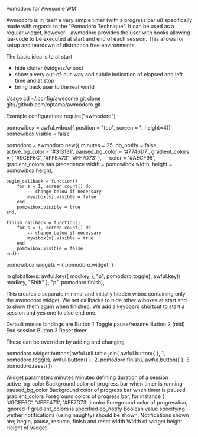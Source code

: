 Pomodoro for Awesome WM


Awmodoro is in itself a very simple timer (with a progress bar ui) specifically made with regards to the "Pomodoro Technique".
It can be used as a regular widget, however - awmodoro provides the user with hooks allowing lua-code to be executed at start and end of each session. This allows for setup and teardown of distraction free environments.

The basic idea is to at start
* hide clutter (widgets/wibox)
* show a very out-of-our-way and subtle indication of elapsed and left time
and at stop
* bring back user to the real world


Usage
cd ~/.config/awesome
git clone git://github.com/optama/awmodoro.git

Example configuration:
require("awmodoro")

pomowibox = awful.wibox({ position = "top", screen = 1, height=4})
pomowibox.visible = false

pomodoro = awmodoro.new({
	minutes 			= 25, 
	do_notify 			= false,
	active_bg_color 	= '#313131',
	paused_bg_color 	= '#7746D7',
	gradient_colors		= { '#9CEF6C', '#FFE473', '#FF7D73' },
--	color 				= '#AECF96', -- gradient_colors has precedence
	width 				= pomowibox.width,
	height 				= pomowibox.height,

	begin_callback = function()
		for s = 1, screen.count() do
			-- change below if necessary
			mywibox[s].visible = false
		end
		pomowibox.visible = true
	end,

	finish_callback = function()
		for s = 1, screen.count() do
			-- change below if necessary
			mywibox[s].visible = true
		end
		pomowibox.visible = false
	end})

pomowibox.widgets = {
	pomodoro.widget,
}


In globalkeys:
awful.key({ modkey			  }, "p", pomodoro.toggle),
awful.key({ modkey,	"Shift"	  }, "p", pomodoro.finish),


This creates a separate minimal and initially hidden wibox containing only the awmodoro widget.
We set callbacks to hide other wiboxes at start and to show them again when finished.
We add a keyboard shortcut to start a session and yes one to also end one.

Default mouse bindings are
Button 1		Toggle pause/resume
Button 2 (mid)	End session
Button 3 		Reset timer

These can be overriden by adding and changing

pomodoro.widget:buttons(awful.util.table.join(
		awful.button({ }, 1, pomodoro.toggle),
		awful.button({ }, 2, pomodoro.finish),
		awful.button({ }, 3, pomodoro.reset)
	))

Widget parameters
minutes			Minutes defining duration of a session
active_bg_color	Background color of progress bar when timer is running
paused_bg_color	Background color of progress bar when timer is paused
gradient_colors	Foreground colors of progress bar, for instance { '#9CEF6C', '#FFE473', '#FF7D73' }
color 			Foreground color of progressbar, ignored if gradient_colors is specified
do_notify		Boolean value specifying wether notifications (using naughty) should be shown. Notifications shown are; begin, 					pause, resume, finish and reset
width			Width of widget
height			Height of widget